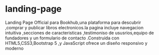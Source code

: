 # landing-page
Landing Page Official para Bookhub,una plataforma para descubrir ,comprar y publicar libros electronicos.la pagina incluye navegacion intuitiva ,secciones de caracteristicas ,testimoniso de ususrios,equipo de fundadores  y un formulario de contacto .Construida con HTML5,CSS3,Bootstrap 5 ,y JavaScript ofrece un diseño responsivo  y moderno 

